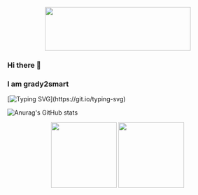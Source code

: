 <p align="center">
  <img src="https://techdech.github.io/img/appban.png" width="333" height="100">
</p>	

### Hi there 👋
### I am grady2smart

[![Typing SVG](https://readme-typing-svg.herokuapp.com?color=%2336BCF7&lines=I+am+a+web+developer;jailbreak+enthusiast;and+student!)](https://git.io/typing-svg)

![Anurag's GitHub stats](https://github-readme-stats.vercel.app/api?username=techdech&show_icons=true&theme=radical)

<p align= "center">
  <img height= "150" src="https://github-readme-stats.vercel.app/api?username=techdech&theme=react&show_icons=true&include_all_commits=true" />
  <img height= "150" src="https://github-readme-stats.vercel.app/api/top-langs/?username=techdech&theme=react&layout=compact" />
</p>
